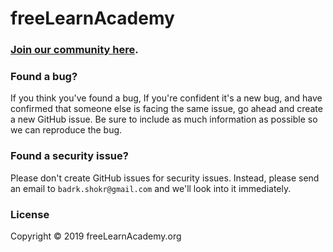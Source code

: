# freeLearnAcademy

### [Join our community here](https://www.freelearnacademy.org/signin).

### Found a bug?

If you think you've found a bug, If you're confident it's a new bug, and have confirmed that someone else is facing the same issue, go ahead and create a new GitHub issue. Be sure to include as much information as possible so we can reproduce the bug.

### Found a security issue?

Please don't create GitHub issues for security issues. Instead, please send an email to `badrk.shokr@gmail.com` and we'll look into it immediately.

### License

Copyright © 2019 freeLearnAcademy.org
